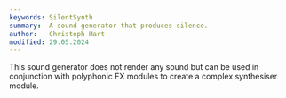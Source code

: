 ```yaml
---
keywords: SilentSynth
summary:  A sound generator that produces silence.
author:   Christoph Hart
modified: 29.05.2024
---
```

  
This sound generator does not render any sound but can be used in conjunction with polyphonic FX modules to create a complex synthesiser module.
